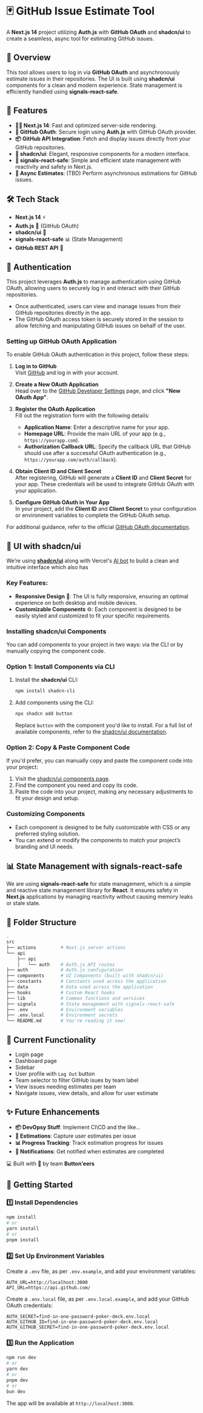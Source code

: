 # 🃏 GitHub Issue Estimate Tool

A **Next.js 14** project utilizing **Auth.js** with **GitHub OAuth** and **shadcn/ui** to create a seamless, async tool for estimating GitHub issues.

## 📑 Overview

This tool allows users to log in via **GitHub OAuth** and asynchronously estimate issues in their repositories. The UI is built using **shadcn/ui** components for a clean and modern experience. State management is efficiently handled using **signals-react-safe**.

## 🎯 Features

- **🧑‍💻 Next.js 14**: Fast and optimized server-side rendering.
- **🔐 GitHub OAuth**: Secure login using **Auth.js** with GitHub OAuth provider.
- **📦 GitHub API Integration**: Fetch and display issues directly from your GitHub repositories.
- **💅 shadcn/ui**: Elegant, responsive components for a modern interface.
- **🔔 signals-react-safe**: Simple and efficient state management with reactivity and safety in Next.js.
- **🔄 Async Estimates**: (TBD) Perform asynchronous estimations for GitHub issues.

## 🛠️ Tech Stack

- **Next.js 14** ⚡
- **Auth.js** 🔑 (GitHub OAuth)
- **shadcn/ui** 🎨
- **signals-react-safe** 📊 (State Management)
- **GitHub REST API** 🐙

## 🔑 Authentication

This project leverages **Auth.js** to manage authentication using GitHub OAuth, allowing users to securely log in and interact with their GitHub repositories.

- Once authenticated, users can view and manage issues from their GitHub repositories directly in the app.
- The GitHub OAuth access token is securely stored in the session to allow fetching and manipulating GitHub issues on behalf of the user.

### Setting up GitHub OAuth Application

To enable GitHub OAuth authentication in this project, follow these steps:

1. **Log in to GitHub**  
   Visit [GitHub](https://github.com) and log in with your account.

2. **Create a New OAuth Application**  
   Head over to the [GitHub Developer Settings](https://github.com/settings/developers) page, and click **"New OAuth App"**.

3. **Register the OAuth Application**  
   Fill out the registration form with the following details:

   - **Application Name**: Enter a descriptive name for your app.
   - **Homepage URL**: Provide the main URL of your app (e.g., `https://yourapp.com`).
   - **Authorization Callback URL**: Specify the callback URL that GitHub should use after a successful OAuth authentication (e.g., `https://yourapp.com/auth/callback`).

4. **Obtain Client ID and Client Secret**  
   After registering, GitHub will generate a **Client ID** and **Client Secret** for your app. These credentials will be used to integrate GitHub OAuth with your application.

5. **Configure GitHub OAuth in Your App**  
   In your project, add the **Client ID** and **Client Secret** to your configuration or environment variables to complete the GitHub OAuth setup.

For additional guidance, refer to the official [GitHub OAuth documentation](https://docs.github.com/en/developers/apps/building-oauth-apps).

## 🎨 UI with shadcn/ui

We’re using **[shadcn/ui](https://ui.shadcn.com/docs)** along with Vercel's [AI bot](https://v0.dev/chat) to build a clean and intuitive interface which also has

### Key Features:

- **Responsive Design** 📱: The UI is fully responsive, ensuring an optimal experience on both desktop and mobile devices.
- **Customizable Components** ⚙️: Each component is designed to be easily styled and customized to fit your specific requirements.

### Installing shadcn/ui Components

You can add components to your project in two ways: via the CLI or by manually copying the component code.

### Option 1: Install Components via CLI

1. Install the **shadcn/ui** CLI:

   ```bash
   npm install shadcn-cli
   ```

2. Add components using the CLI:

   ```bash
   npx shadcn add button
   ```

   Replace `button` with the component you'd like to install. For a full list of available components, refer to the [shadcn/ui documentation](https://ui.shadcn.dev/docs/components).

### Option 2: Copy & Paste Component Code

If you'd prefer, you can manually copy and paste the component code into your project:

1. Visit the [shadcn/ui components page](https://ui.shadcn.com/docs/components).
2. Find the component you need and copy its code.
3. Paste the code into your project, making any necessary adjustments to fit your design and setup.

### Customizing Components

- Each component is designed to be fully customizable with CSS or any preferred styling solution.
- You can extend or modify the components to match your project’s branding and UI needs.

## 📊 State Management with signals-react-safe

We are using **signals-react-safe** for state management, which is a simple and reactive state management library for **React**. It ensures safety in **Next.js** applications by managing reactivity without causing memory leaks or stale state.

## 📂 Folder Structure

```bash
.
src
├── actions         # Next.js server actions
└── api
    ├── api
    │   └── auth    # Auth.js API routes
├── auth            # Auth.js configuration
├── components      # UI Components (built with shadcn/ui)
├── constants       # Constants used across the application
├── data            # Data used across the application
├── hooks           # Custom React hooks
├── lib             # Common functions and services
├── signals         # State management with signals-react-safe
├── .env            # Environment variables
├── .env.local      # Environment secrets
└── README.md       # You're reading it now!
```

## 🔄 Current Functionality

- Login page
- Dashboard page
- Sidebar
- User profile with `Log Out` button
- Team selector to filter GitHub isues by team label
- View issues needing estimates per team
- Navigate issues, view details, and allow for user estimate

## ✨ Future Enhancements

- **📦 DevOpsy Stuff**: Implement CI\CD and the like...
- **💬 Estimations**: Capture user estimates per issue
- **📊 Progress Tracking**: Track estimation progress for issues
- **🔔 Notifications**: Get notified when estimates are completed

💻 Built with 🤸 by team **Button'eers**

## 🏁 Getting Started

### 1️⃣ Install Dependencies

```bash
npm install
# or
yarn install
# or
pnpm install
```

### 2️⃣ Set Up Environment Variables

Create a `.env` file, as per `.env.example`, and add your environment variables:

```
AUTH_URL=http://localhost:3000
API_URL=https://api.github.com/

```

Create a `.env.local` file, as per `.env.local.example`, and add your GitHub OAuth credentials:

```
AUTH_SECRET=find-in-one-password-poker-deck.env.local
AUTH_GITHUB_ID=find-in-one-password-poker-deck.env.local
AUTH_GITHUB_SECRET=find-in-one-password-poker-deck.env.local
```

### 3️⃣ Run the Application

```bash
npm run dev
# or
yarn dev
# or
pnpm dev
# or
bun dev
```

The app will be available at `http://localhost:3000`.
